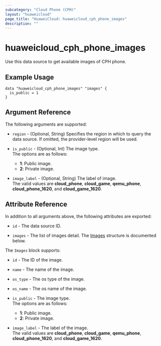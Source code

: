 ```yaml
---
subcategory: "Cloud Phone (CPH)"
layout: "huaweicloud"
page_title: "HuaweiCloud: huaweicloud_cph_phone_images"
description: ""
---
```


# huaweicloud_cph_phone_images

Use this data source to get available images of CPH phone.

## Example Usage

```hcl
data "huaweicloud_cph_phone_images" "images" {
  is_public = 1
}
```

## Argument Reference

The following arguments are supported:

* `region` - (Optional, String) Specifies the region in which to query the data source.
  If omitted, the provider-level region will be used.

* `is_public` - (Optional, Int) The image type.  
  The options are as follows:
    - **1**: Public image.
    - **2**: Private image.

* `image_label` - (Optional, String) The label of image.  
  The valid values are **cloud_phone**, **cloud_game**, **qemu_phone**, **cloud_phone_1620**, and **cloud_game_1620**.

## Attribute Reference

In addition to all arguments above, the following attributes are exported:

* `id` - The data source ID.

* `images` - The list of images detail.
  The [Images](#phoneImages_Images) structure is documented below.

<a name="phoneImages_Images"></a>
The `Images` block supports:

* `id` - The ID of the image.

* `name` - The name of the image.

* `os_type` - The os type of the image.

* `os_name` - The os name of the image.

* `is_public` - The image type.  
  The options are as follows:
    - **1**: Public image.
    - **2**: Private image.

* `image_label` - The label of the image.  
  The valid values are **cloud_phone**, **cloud_game**, **qemu_phone**, **cloud_phone_1620**, and **cloud_game_1620**.
